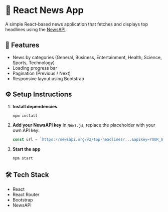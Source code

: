 
# 📰 React News App

A simple React-based news application that fetches and displays top headlines using the [NewsAPI](https://newsapi.org/).

## 🚀 Features

* News by categories (General, Business, Entertainment, Health, Science, Sports, Technology)
* Loading progress bar
* Pagination (Previous / Next)
* Responsive layout using Bootstrap

## ⚙️ Setup Instructions

1. **Install dependencies**

   ```bash
   npm install
   ```

2. **Add your NewsAPI key**
   In `News.js`, replace the placeholder with your own API key:

   ```js
   const url = `https://newsapi.org/v2/top-headlines?...&apiKey=YOUR_API_KEY`;
   ```

3. **Start the app**

   ```bash
   npm start
   ```

## 🛠 Tech Stack

* React
* React Router
* Bootstrap
* NewsAPI

